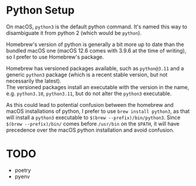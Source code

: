 # Python Setup

On macOS, `python3` is the default python command. It's named this way to disambiguate it from python 2 (which would be `python`).

Homebrew's version of python is generally a bit more up to date than the bundled macOS one  (macOS 12.6 comes with 3.9.6 at the time of writing), so I prefer to use Homebrew's package.

Homebrew has versioned packages available, such as `python@3.11` and a generic `python3` package (which is a recent stable version, but not necessarily the latest).  
The versioned packages install an executable with the version in the name, e.g. `python3.10`, `python3.11`, but do not alter the `python3` executable. 

As this could lead to potential confusion between the homebrew and macOS installations of python, I prefer to use `brew install python3`, as that will install a `python3` executable to `$(brew --prefix)/bin/python3`. Since `$(brew --prefix)/bin/` comes before `/usr/bin` on the `$PATH`, it will have precedence over the macOS python installation and avoid confusion.

# TODO
* poetry
* pyenv
